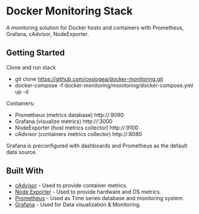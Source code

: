 # Docker Monitoring Stack

A monitoring solution for Docker hosts and containers with Prometheus, Grafana, cAdvisor, NodeExporter.

## Getting Started

Clone and run stack

* git clone https://github.com/ceslogea/docker-monitoring.git
* docker-compose -f docker-monitoring/monitoring/docker-compose.yml up -d

Containers:

* Prometheus (metrics database) http://<host-ip>:9090 
* Grafana (visualize metrics) http://<host-ip>:3000
* NodeExporter (host metrics collector) http://<host-ip>:9100
* cAdvisor (containers metrics collector) http://<host-ip>:8080

Grafana is preconfigured with dashboards and Prometheus as the default data source.

## Built With

* [cAdvisor](https://github.com/google/cadvisor) - Used to provide container metrics.
* [Node Exporter](https://github.com/prometheus/node_exporter) - Used to provide hardware and OS metrics.
* [Prometheus](https://prometheus.io/) - Used as Time series database and monitoring system.
* [Grafana](https://grafana.com/) - Used for Data visualization & Monitoring.
